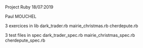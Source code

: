 Project Ruby 18/07:2019

Paul MOUCHEL

3 exercices in lib
dark_trader.rb
mairie_christmas.rb
cherdepute.rb

3 test files in spec
dark_trader_spec.rb
mairie_christmas_spec.rb
cherdepute_spec.rb